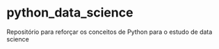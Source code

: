 # python_data_science
Repositório para reforçar os conceitos de Python para o estudo de data science
